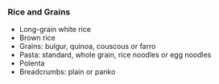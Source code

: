 ### Rice and Grains

- Long-grain white rice
- Brown rice
- Grains: bulgur, quinoa, couscous or farro
- Pasta: standard, whole grain, rice noodles or egg noodles
- Polenta
- Breadcrumbs: plain or panko